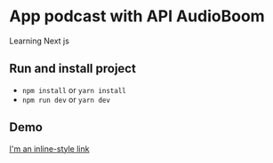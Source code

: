 # App podcast with API AudioBoom
Learning Next js

## Run and install project

- `npm install` or `yarn install`
- `npm run dev` or `yarn dev`  

## Demo
[I'm an inline-style link](https://filly.tuxmart.now.sh/)